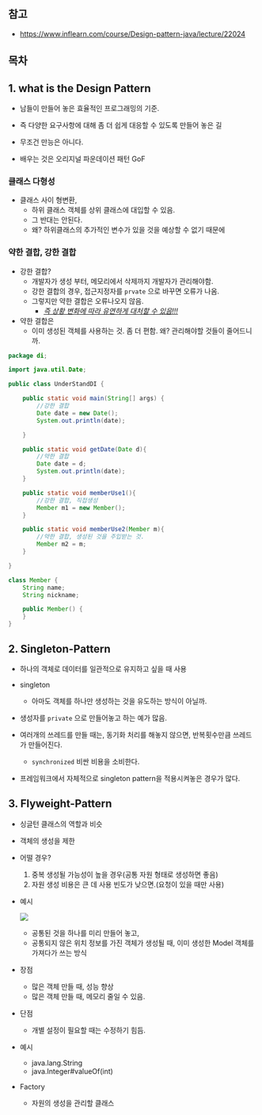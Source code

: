 ## 참고

- https://www.inflearn.com/course/Design-pattern-java/lecture/22024



## 목차





## 1. what is the Design Pattern

- 남들이 만들어 놓은 효율적인 프로그래밍의 기준.
- 즉 다양한 요구사항에 대해 좀 더 쉽게 대응할 수 있도록 만들어 놓은 길
- 무조건 만능은 아니다.

- 배우는 것은 오리지널 파운데이션 패턴 GoF



### 클래스 다형성

- 클래스 사이 형변환, 
  - 하위 클래스 객체를 상위 클래스에 대입할 수 있음.
  - 그 반대는 안된다.
  - 왜? 하위클래스의 추가적인 변수가 있을 것을 예상할 수 없기 때문에



### 약한 결합, 강한 결합

- 강한 결합? 
  - 개발자가 생성 부터, 메모리에서 삭제까지 개발자가 관리해야함.
  - 강한 결합의 경우, 접근지정자를 `prvate` 으로 바꾸면 오류가 나옴.
  - 그렇지만 약한 결합은 오류나오지 않음.
    - <u>*즉 상황 변화에 따라 유연하게 대처할 수 있음!!!*</u>
- 약한 결합은
  - 이미 생성된 객체를 사용하는 것. 좀 더 편함. 왜? 관리해야할 것들이 줄어드니까.



```java
package di;

import java.util.Date;

public class UnderStandDI {

    public static void main(String[] args) {
        //강한 결합
        Date date = new Date();
        System.out.println(date);

    }

    public static void getDate(Date d){
        //약한 결합
        Date date = d;
        System.out.println(date);
    }

    public static void memberUse1(){
        //강한 결합, 직접생성
        Member m1 = new Member();
    }

    public static void memberUse2(Member m){
        //약한 결합, 생성된 것을 주입받는 것.
        Member m2 = m;
    }

}

class Member {
    String name;
    String nickname;

    public Member() {
    }
}
```



## 2. Singleton-Pattern

- 하나의 객체로 데이터를 일관적으로 유지하고 싶을 때 사용

- singleton
  - 아마도 객체를 하나만 생성하는 것을 유도하는 방식이 아닐까.
- 생성자를 `private` 으로 만들어놓고 하는 예가 많음.
- 여러개의 쓰레드를 만들 때는, 동기화 처리를 해놓지 않으면, 반복횟수만큼 쓰레드가 만들어진다.
  - `synchronized`  비싼 비용을 소비한다.
- 프레임워크에서 자체적으로 singleton pattern을 적용시켜놓은 경우가 많다.



## 3. Flyweight-Pattern

- 싱글턴 클래스의 역할과 비슷
- 객체의 생성을 제한
- 어떨 경우?
  1. 중복 생성될 가능성이 높을 경우(공통 자원 형태로 생성하면 좋음)
  2. 자원 생성 비용은 큰 데 사용 빈도가 낮으면.(요청이 있을 때만 사용)

- 예시

  ![](https://mblogthumb-phinf.pstatic.net/20160329_279/2feelus_14592612255343mv2h_PNG/2016-03-29_at_11.28.36_PM.png?type=w2)

  - 공통된 것을 하나를 미리 만들어 놓고, 
  - 공통되지 않은 위치 정보를 가진 객체가 생성될 때, 이미 생성한 Model 객체를 가져다가 쓰는 방식

- 장점
  - 많은 객체 만들 때, 성능 향상
  - 많은 객체 만들 때, 메모리 줄일 수 있음.
- 단점
  - 개별 설정이 필요할 때는 수정하기 힘듬.

- 예시
  - java.lang.String
  - java.Integer#valueOf(int)

- Factory
  - 자원의 생성을 관리할 클래스

